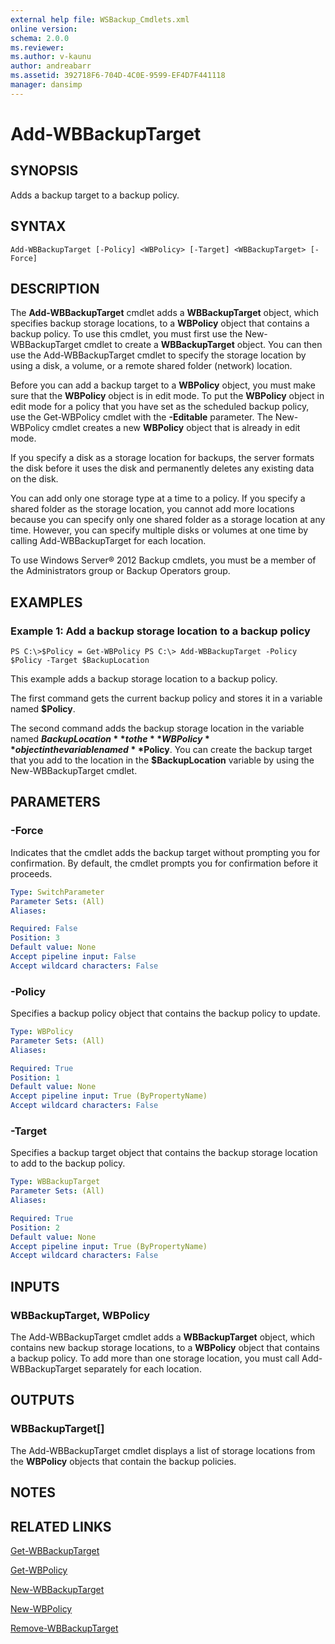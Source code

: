```yaml
---
external help file: WSBackup_Cmdlets.xml
online version: 
schema: 2.0.0
ms.reviewer:
ms.author: v-kaunu
author: andreabarr
ms.assetid: 392718F6-704D-4C0E-9599-EF4D7F441118
manager: dansimp
---
```


# Add-WBBackupTarget

## SYNOPSIS
Adds a backup target to a backup policy.

## SYNTAX

```
Add-WBBackupTarget [-Policy] <WBPolicy> [-Target] <WBBackupTarget> [-Force]
```

## DESCRIPTION
The **Add-WBBackupTarget** cmdlet adds a **WBBackupTarget** object, which specifies backup storage locations, to a **WBPolicy** object that contains a backup policy.
To use this cmdlet, you must first use the New-WBBackupTarget cmdlet to create a **WBBackupTarget** object.
You can then use the Add-WBBackupTarget cmdlet to specify the storage location by using a disk, a volume, or a remote shared folder (network) location.

Before you can add a backup target to a **WBPolicy** object, you must make sure that the **WBPolicy** object is in edit mode.
To put the **WBPolicy** object in edit mode for a policy that you have set as the scheduled backup policy, use the Get-WBPolicy cmdlet with the **-Editable** parameter.
The New-WBPolicy cmdlet creates a new **WBPolicy** object that is already in edit mode.

If you specify a disk as a storage location for backups, the server formats the disk before it uses the disk and permanently deletes any existing data on the disk.

You can add only one storage type at a time to a policy.
If you specify a shared folder as the storage location, you cannot add more locations because you can specify only one shared folder as a storage location at any time.
However, you can specify multiple disks or volumes at one time by calling Add-WBBackupTarget for each location.

To use Windows Server® 2012 Backup cmdlets, you must be a member of the Administrators group or Backup Operators group.

## EXAMPLES

### Example 1: Add a backup storage location to a backup policy
```
PS C:\>$Policy = Get-WBPolicy PS C:\> Add-WBBackupTarget -Policy $Policy -Target $BackupLocation
```

This example adds a backup storage location to a backup policy.

The first command gets the current backup policy and stores it in a variable named **$Policy**.

The second command adds the backup storage location in the variable named **$BackupLocation** to the **WBPolicy** object in the variable named **$Policy**.
You can create the backup target that you add to the location in the **$BackupLocation** variable by using the New-WBBackupTarget cmdlet.

## PARAMETERS

### -Force
Indicates that the cmdlet adds the backup target without prompting you for confirmation.
By default, the cmdlet prompts you for confirmation before it proceeds.

```yaml
Type: SwitchParameter
Parameter Sets: (All)
Aliases: 

Required: False
Position: 3
Default value: None
Accept pipeline input: False
Accept wildcard characters: False
```

### -Policy
Specifies a backup policy object that contains the backup policy to update.

```yaml
Type: WBPolicy
Parameter Sets: (All)
Aliases: 

Required: True
Position: 1
Default value: None
Accept pipeline input: True (ByPropertyName)
Accept wildcard characters: False
```

### -Target
Specifies a backup target object that contains the backup storage location to add to the backup policy.

```yaml
Type: WBBackupTarget
Parameter Sets: (All)
Aliases: 

Required: True
Position: 2
Default value: None
Accept pipeline input: True (ByPropertyName)
Accept wildcard characters: False
```

## INPUTS

### WBBackupTarget, WBPolicy
The Add-WBBackupTarget cmdlet adds a **WBBackupTarget** object, which contains new backup storage locations, to a **WBPolicy** object that contains a backup policy.
To add more than one storage location, you must call Add-WBBackupTarget separately for each location.

## OUTPUTS

### WBBackupTarget[]
The Add-WBBackupTarget cmdlet displays a list of storage locations from the **WBPolicy** objects that contain the backup policies.

## NOTES

## RELATED LINKS

[Get-WBBackupTarget](./Get-WBBackupTarget.md)

[Get-WBPolicy](./Get-WBPolicy.md)

[New-WBBackupTarget](./New-WBBackupTarget.md)

[New-WBPolicy](./New-WBPolicy.md)

[Remove-WBBackupTarget](./Remove-WBBackupTarget.md)


